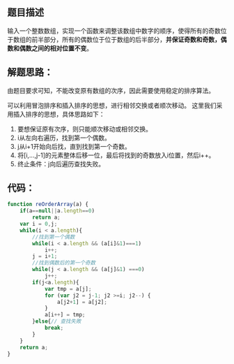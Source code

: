 ## 题目描述
输入一个整数数组，实现一个函数来调整该数组中数字的顺序，使得所有的奇数位于数组的前半部分，所有的偶数位于位于数组的后半部分，**并保证奇数和奇数，偶数和偶数之间的相对位置不变**。

## 解题思路：

由题目要求可知，不能改变原有数组的次序，因此需要使用稳定的排序算法。

可以利用冒泡排序和插入排序的思想，进行相邻交换或者顺次移动。
这里我们采用插入排序的思想，具体思路如下：

1. 要想保证原有次序，则只能顺次移动或相邻交换。
2. i从左向右遍历，找到第一个偶数。
3. j从i+1开始向后找，直到找到第一个奇数。
4. 将[i,...,j-1]的元素整体后移一位，最后将找到的奇数放入i位置，然后i++。
5. 终止条件：j向后遍历查找失败。

## 代码：
 
```javascript
function reOrderArray(a) {
    if(a==null||a.length==0)
        return a;
    var i = 0,j;
    while(i < a.length){
    	//找到第一个偶数
        while(i < a.length && (a[i]&1)===1) 
            i++;
        j = i+1;
        //找到偶数后的第一个奇数
        while(j < a.length && (a[j]&1) ===0)
            j++;
        if(j<a.length){
            var tmp = a[j];
            for (var j2 = j-1; j2 >=i; j2--) {
                a[j2+1] = a[j2];
            }
            a[i++] = tmp;
        }else{// 查找失敗
            break;
        }
    }
    return a; 
}
```